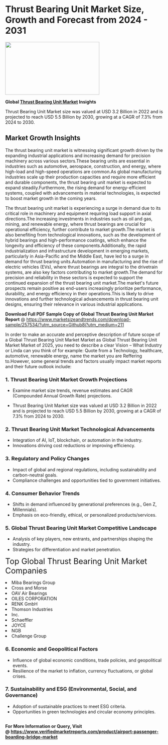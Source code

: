<H1>Thrust Bearing Unit Market Size, Growth and Forecast from 2024 - 2031</H1><img class="aligncenter size-medium wp-image-584254" src="https://thirdeyenews.in/wp-content/uploads/2024/09/Global-Market-Research-300x168.jpeg" alt="" width="300" height="168" /><p><strong>Global&nbsp;<a href="https://www.marketsizeandtrends.com/download-sample/257534/?utm_source=Github8j?utm_medium=211">Thrust Bearing Unit Market</a> Insights</strong></p><p>Thrust Bearing Unit Market size was valued at USD 3.2 Billion in 2022 and is projected to reach USD 5.5 Billion by 2030, growing at a CAGR of 7.3% from 2024 to 2030.</p><p><h2>Market Growth Insights</h2> <p>The thrust bearing unit market is witnessing significant growth driven by the expanding industrial applications and increasing demand for precision machinery across various sectors.These bearing units are essential in industries such as automotive, aerospace, construction, and energy, where high-load and high-speed operations are common.As global manufacturing industries scale up their production capacities and require more efficient and durable components, the thrust bearing unit market is expected to expand steadily.Furthermore, the rising demand for energy-efficient systems, coupled with advancements in material technologies, is expected to boost market growth in the coming years.</p> <p>The thrust bearing unit market is experiencing a surge in demand due to its critical role in machinery and equipment requiring load support in axial directions.The increasing investments in industries such as oil and gas, mining, and renewable energy, where thrust bearings are crucial for operational efficiency, further contribute to market growth.The market is also benefiting from technological innovations, such as the development of hybrid bearings and high-performance coatings, which enhance the longevity and efficiency of these components.Additionally, the rapid industrialization and infrastructure development in emerging markets, particularly in Asia-Pacific and the Middle East, have led to a surge in demand for thrust bearing units.Automation in manufacturing and the rise of electric vehicles (EVs), where thrust bearings are integral to the drivetrain systems, are also key factors contributing to market growth.The demand for precision and reliability in these sectors is expected to support the continued expansion of the thrust bearing unit market.The market's future prospects remain positive as end-users increasingly prioritize performance, durability, and energy efficiency in their operations.This is likely to drive innovations and further technological advancements in thrust bearing unit designs, ensuring their relevance in various industrial applications.</p> <p><span class=""><strong>Download Full PDF Sample Copy of Global Thrust Bearing Unit Market Report</strong> @ <a href="https://www.marketsizeandtrends.com/download-sample/257534/?utm_source=Github8j?utm_medium=211" target="_blank">https://www.marketsizeandtrends.com/download-sample/257534/?utm_source=Github8j?utm_medium=211</a></span></p><p>In order to make an accurate and perceptive description of future scope of a Global&nbsp;Thrust Bearing Unit Market Market as Global&nbsp;Thrust Bearing Unit Market Market of 2025, you need to describe a clear Vision &ndash; What Industry or Linda can you think of for example: Quote from a Technology, healthcare, automotive, renewable energy, name the market you are Reffering to.However, some general trends and factors usually impact market reports and their future outlook include:</p><h3>1.&nbsp;<strong>Thrust Bearing Unit Market Growth Projections</strong></h3><ul><li>Examine market size trends, revenue estimates and CAGR (Compounded Annual Growth Rate) projections.</li><li><p>Thrust Bearing Unit Market size was valued at USD 3.2 Billion in 2022 and is projected to reach USD 5.5 Billion by 2030, growing at a CAGR of 7.3% from 2024 to 2030.</p></li></ul><h3>2.&nbsp;<strong>Thrust Bearing Unit Market Technological Advancements</strong></h3><ul><li>Integration of AI, IoT, blockchain, or automation in the industry.</li><li>Innovations driving cost reductions or improving efficiency.</li></ul><h3>3.&nbsp;<strong>Regulatory and Policy Changes</strong></h3><ul><li>Impact of global and regional regulations, including sustainability and carbon-neutral goals.</li><li>Compliance challenges and opportunities tied to government initiatives.</li></ul><h3>4.&nbsp;<strong>Consumer Behavior Trends</strong></h3><ul><li>Shifts in demand influenced by generational preferences (e.g., Gen Z, Millennials).</li><li>Emphasis on eco-friendly, ethical, or personalized products/services.</li></ul><h3>5.&nbsp;<strong>Global Thrust Bearing Unit Market Competitive Landscape</strong></h3><ul><li>Analysis of key players, new entrants, and partnerships shaping the industry.</li><li>Strategies for differentiation and market penetration.</li></ul><p data-pm-slice="1 1 []"><span style="color: inherit; font-family: inherit; font-size: 25px;">Top Global Thrust Bearing Unit Market Companies</span></p><div class="" data-test-id=""><p><li>Miba Bearings Group</li><li> Cross and Morse</li><li> OAV Air Bearings</li><li> OILES CORPORATION</li><li> RENK GmbH</li><li> Thomson Industries</li><li> Inc.</li><li> Schaeffler</li><li> JOYCE</li><li> NGB</li><li> Challenge Group</li></p></div><h3>6.&nbsp;<strong>Economic and Geopolitical Factors</strong></h3><ul><li>Influence of global economic conditions, trade policies, and geopolitical events.</li><li>Resilience of the market to inflation, currency fluctuations, or global crises.</li></ul><h3>7.&nbsp;<strong>Sustainability and ESG (Environmental, Social, and Governance)</strong></h3><ul><li>Adoption of sustainable practices to meet ESG criteria.</li><li>Opportunities in green technologies and circular economy principles.</li></ul><h2><strong style="font-size: 14px;">For More Information or Query, Visit @&nbsp;</strong><a style="background-color: #ffffff; font-size: 14px;" href="https://www.marketsizeandtrends.com/report/thrust-bearing-unit-market/" target="_blank">https://www.verifiedmarketreports.com/product/airport-passenger-boarding-bridge-market</a></h2>